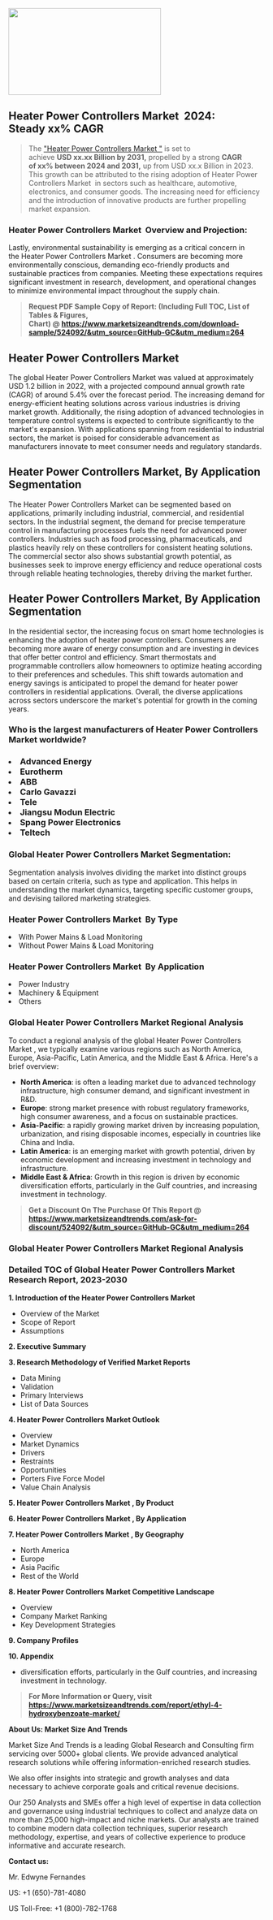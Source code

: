 <p><img class="alignnone size-medium wp-image-20088" src="https://ffe5etoiles.com/wp-content/uploads/2024/12/MST1-300x171.png" alt="" width="300" height="171" /></p><h2 id="ember46" class="ember-view reader-text-block__heading-2">Heater Power Controllers Market &nbsp;2024: Steady&nbsp;xx% CAGR</h2><blockquote id="ember47" class="ember-view reader-text-block__blockquote">The&nbsp;<a class="app-aware-link " href="https://www.marketsizeandtrends.com/download-sample/524092/&utm_source=GitHub-GC&utm_medium=264" target="_blank" data-test-app-aware-link="">"Heater Power Controllers Market "</a>&nbsp;is set to achieve&nbsp;<strong>USD&nbsp;xx.xx&nbsp;Billion by 2031,</strong>&nbsp;propelled by a strong&nbsp;<strong>CAGR of&nbsp;xx% between 2024 and 2031,</strong>&nbsp;up from USD xx.x Billion in 2023. This growth can be attributed to the rising adoption of&nbsp;Heater Power Controllers Market &nbsp;in sectors such as healthcare, automotive, electronics, and consumer goods. The increasing need for efficiency and the introduction of innovative products are further propelling market expansion.</blockquote><h3 id="ember48" class="ember-view reader-text-block__heading-3">Heater Power Controllers Market &nbsp;Overview and Projection:</h3><p id="ember49" class="ember-view reader-text-block__paragraph">Lastly, environmental sustainability is emerging as a critical concern in the&nbsp;Heater Power Controllers Market . Consumers are becoming more environmentally conscious, demanding eco-friendly products and sustainable practices from companies. Meeting these expectations requires significant investment in research, development, and operational changes to minimize environmental impact throughout the supply chain.</p><blockquote id="ember50" class="ember-view reader-text-block__blockquote"><strong>Request PDF Sample Copy of Report: (Including Full TOC, List of Tables &amp; Figures, Chart)&nbsp;@&nbsp;<strong><a href="https://www.marketsizeandtrends.com/download-sample/524092/&utm_source=GitHub-GC&utm_medium=264" target="_blank">https://www.marketsizeandtrends.com/download-sample/524092/&utm_source=GitHub-GC&utm_medium=264</a></strong></strong></blockquote><h3 class=""> <h2>Heater Power Controllers Market</h2><p>The global Heater Power Controllers Market was valued at approximately USD 1.2 billion in 2022, with a projected compound annual growth rate (CAGR) of around 5.4% over the forecast period. The increasing demand for energy-efficient heating solutions across various industries is driving market growth. Additionally, the rising adoption of advanced technologies in temperature control systems is expected to contribute significantly to the market's expansion. With applications spanning from residential to industrial sectors, the market is poised for considerable advancement as manufacturers innovate to meet consumer needs and regulatory standards.</p><h2>Heater Power Controllers Market, By Application Segmentation</h2><p>The Heater Power Controllers Market can be segmented based on applications, primarily including industrial, commercial, and residential sectors. In the industrial segment, the demand for precise temperature control in manufacturing processes fuels the need for advanced power controllers. Industries such as food processing, pharmaceuticals, and plastics heavily rely on these controllers for consistent heating solutions. The commercial sector also shows substantial growth potential, as businesses seek to improve energy efficiency and reduce operational costs through reliable heating technologies, thereby driving the market further.</p><h2>Heater Power Controllers Market, By Application Segmentation</h2><p>In the residential sector, the increasing focus on smart home technologies is enhancing the adoption of heater power controllers. Consumers are becoming more aware of energy consumption and are investing in devices that offer better control and efficiency. Smart thermostats and programmable controllers allow homeowners to optimize heating according to their preferences and schedules. This shift towards automation and energy savings is anticipated to propel the demand for heater power controllers in residential applications. Overall, the diverse applications across sectors underscore the market's potential for growth in the coming years.</p></h3><h3 id="" class="">Who is the largest manufacturers of&nbsp;Heater Power Controllers Market worldwide?</h3><h3 class=""></Li><Li>Advanced Energy</Li><Li> Eurotherm</Li><Li> ABB</Li><Li> Carlo Gavazzi</Li><Li> Tele</Li><Li> Jiangsu Modun Electric</Li><Li> Spang Power Electronics</Li><Li> Teltech</h3><h3 id="ember53" class="ember-view reader-text-block__heading-3">Global&nbsp;Heater Power Controllers Market Segmentation:</h3><p id="ember54" class="ember-view reader-text-block__paragraph">Segmentation analysis involves dividing the market into distinct groups based on certain criteria, such as type and application. This helps in understanding the market dynamics, targeting specific customer groups, and devising tailored marketing strategies.</p><h3 id="" class="">Heater Power Controllers Market &nbsp;By Type</h3><p></Li><Li>With Power Mains & Load Monitoring</Li><Li> Without Power Mains & Load Monitoring</p><h3 id="" class="">Heater Power Controllers Market &nbsp;By Application</h3><p class=""></Li><Li>Power Industry</Li><Li> Machinery & Equipment</Li><Li> Others</p><h3 id="ember62" class="ember-view reader-text-block__heading-3">Global Heater Power Controllers Market Regional Analysis</h3><p id="ember63" class="ember-view reader-text-block__paragraph">To conduct a regional analysis of the global Heater Power Controllers Market , we typically examine various regions such as North America, Europe, Asia-Pacific, Latin America, and the Middle East &amp; Africa. Here's a brief overview:</p><ul><li><strong>North America</strong>: is often a leading market due to advanced technology infrastructure, high consumer demand, and significant investment in R&amp;D.</li><li><strong>Europe</strong>: strong market presence with robust regulatory frameworks, high consumer awareness, and a focus on sustainable practices.</li><li><strong>Asia-Pacific</strong>: a rapidly growing market driven by increasing population, urbanization, and rising disposable incomes, especially in countries like China and India.</li><li><strong>Latin America</strong>: is an emerging market with growth potential, driven by economic development and increasing investment in technology and infrastructure.</li><li><strong>Middle East &amp; Africa</strong>: Growth in this region is driven by economic diversification efforts, particularly in the Gulf countries, and increasing investment in technology.</li></ul><blockquote id="ember61" class="ember-view reader-text-block__blockquote"><strong>Get a Discount On The Purchase Of This Report @ <strong><a href="https://html-cleaner.com/" target="">https://www.marketsizeandtrends.com/ask-for-discount/524092/&utm_source=GitHub-GC&utm_medium=264</a></strong></strong></blockquote><h3 id="ember62" class="ember-view reader-text-block__heading-3">Global Heater Power Controllers Market Regional Analysis</h3><h3 id="" class="">Detailed TOC of Global Heater Power Controllers Market Research Report, 2023-2030</h3><p id="" class=""><strong>1. Introduction of the Heater Power Controllers Market </strong></p><ul><li>Overview of the Market</li><li>Scope of Report</li><li>Assumptions</li></ul><p id="" class=""><strong>2. Executive Summary</strong></p><p id="" class=""><strong>3. Research Methodology of Verified Market Reports</strong></p><ul><li>Data Mining</li><li>Validation</li><li>Primary Interviews</li><li>List of Data Sources</li></ul><p id="" class=""><strong>4. Heater Power Controllers Market Outlook</strong></p><ul><li>Overview</li><li>Market Dynamics</li><li>Drivers</li><li>Restraints</li><li>Opportunities</li><li>Porters Five Force Model</li><li>Value Chain Analysis</li></ul><p id="" class=""><strong>5. Heater Power Controllers Market , By Product</strong></p><p id="" class=""><strong>6. Heater Power Controllers Market , By Application</strong></p><p id="" class=""><strong>7. Heater Power Controllers Market , By Geography</strong></p><ul><li>North America</li><li>Europe</li><li>Asia Pacific</li><li>Rest of the World</li></ul><p id="" class=""><strong>8. Heater Power Controllers Market Competitive Landscape</strong></p><ul><li>Overview</li><li>Company Market Ranking</li><li>Key Development Strategies</li></ul><p id="" class=""><strong>9. Company Profiles</strong></p><p id="" class=""><strong>10. Appendix</strong></p><ul><li>diversification efforts, particularly in the Gulf countries, and increasing investment in technology.</li></ul><blockquote id="ember65" class="ember-view reader-text-block__blockquote"><strong>For More Information or Query, visit <strong><strong><a href="https://html-cleaner.com/" target="">https://www.marketsizeandtrends.com/report/ethyl-4-hydroxybenzoate-market/</a></strong></strong></strong></blockquote><p id="" class=""><strong>About Us: Market Size And Trends</strong></p><p id="" class="">Market Size And Trends is a leading Global Research and Consulting firm servicing over 5000+ global clients. We provide advanced analytical research solutions while offering information-enriched research studies.</p><p id="" class="">We also offer insights into strategic and growth analyses and data necessary to achieve corporate goals and critical revenue decisions.</p><p id="" class="">Our 250 Analysts and SMEs offer a high level of expertise in data collection and governance using industrial techniques to collect and analyze data on more than 25,000 high-impact and niche markets. Our analysts are trained to combine modern data collection techniques, superior research methodology, expertise, and years of collective experience to produce informative and accurate research.</p><p id="" class=""><strong>Contact us:</strong></p><p id="" class="">Mr. Edwyne Fernandes</p><p id="" class="">US: +1 (650)-781-4080</p><p id="" class="">US Toll-Free: +1 (800)-782-1768</p>
